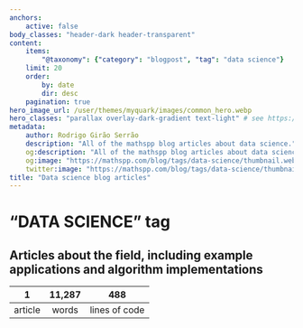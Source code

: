 ```yaml
---
anchors:
    active: false
body_classes: "header-dark header-transparent"
content:
    items:
        "@taxonomy": {"category": "blogpost", "tag": "data science"}
    limit: 20
    order:
        by: date
        dir: desc
    pagination: true
hero_image_url: /user/themes/myquark/images/common_hero.webp
hero_classes: "parallax overlay-dark-gradient text-light" # see https://demo.getgrav.org/blog-skeleton/blog/hero-classes
metadata:
    author: Rodrigo Girão Serrão
    description: "All of the mathspp blog articles about data science."
    og:description: "All of the mathspp blog articles about data science."
    og:image: "https://mathspp.com/blog/tags/data-science/thumbnail.webp"
    twitter:image: "https://mathspp.com/blog/tags/data-science/thumbnail.webp"
title: "Data science blog articles"
---
```


# “DATA SCIENCE” tag


## Articles about the field, including example applications and algorithm implementations



<table class="stats-table">
    <thead>
        <tr>
            <th style="text-align: center;">1</th>
            <th style="text-align: center;">11,287</th>
            <th style="text-align: center;">488</th>
        </tr>
    </thead>
    <tbody>
        <tr>
            <td style="text-align: center;">article</td>
            <td style="text-align: center;">words</td>
            <td style="text-align: center;">lines of code</td>
        </tr>
    </tbody>
</table>